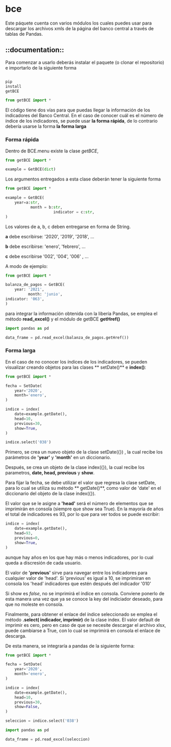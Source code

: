 # bce

Este páquete cuenta con varios módulos los cuales puedes usar para descargar los archivos xmls de la página del banco
central a través de tablas de Pandas.

## ::documentation::

Para comenzar a usarlo deberás instalar el paquete (o clonar el repositorio) e importarlo de la siguiente forma

```python

pip
install
getBCE

from getBCE import *
```

El código tiene dos vías para que puedas llegar la información de los indicadores del Banco Central. En el caso de
conocer cuál es el número de índice de los indicadores, se puede usar **la forma rápida**, de lo contrario debería
usarse la forma
**la forma larga**

### Forma rápida

Dentro de BCE.menu existe la clase _getBCE_,

```python
from getBCE import *

example = GetBCE(dict)
```

Los argumentos entregados a esta clase deberán tener la siguiente forma

```python
from getBCE import *

example = GetBCE(
    year=a:str,
           month = b:str,
                     indicator = c:str,
)
```

Los valores de a, b, c deben entregarse en forma de String.

**a** debe escribirse:  '2020', '2019', '2018', ...

**b** debe escribirse: 'enero', 'febrero', ...

**c** debe escribirse '002', '004', '006' , ...

A modo de ejemplo:

```python
from getBCE import *

balanza_de_pagos = GetBCE(
    year: '2021',
          month: 'junio',
indicator: '063',
)
```

para integrar la información obtenida con la libería Pandas, se emplea el método **read_excel()** y el módulo de
getBCE **getHref()**

```python
import pandas as pd

data_frame = pd.read_excel(balanza_de_pagos.getHref())
```

### Forma larga

En el caso de no conocer los índices de los indicadores, se pueden visualizar creando objetos para las clases **
setDate()** e **index()**:

```python
from getBCE import *

fecha = SetDate(
    year='2020',
    month='enero',
)

indice = index(
    date=example.getDate(),
    head=10,
    previous=30,
    show=True,
)

indice.select('038')
```

Primero, se crea un nuevo objeto de la clase setDate({}) , la cual recibe los parámetros de **'year'** y **'month'** en
un diccionario.

Después, se crea un objeto de la clase index({}), la cual recibe los parametros, **date, head, previous** y **show**.

Para fijar la fecha, se debe utilizar el valor que regresa la clase setDate, para lo cual se utiliza su método **
getDate()**, como valor de 'date' en el diccionario del objeto de la clase index({}).

El valor que se le asigne a **'head'** será el número de elementos que se imprimirán en consola (siempre que show sea
True). En la mayoría de años el total de indicadores es 93, por lo que para ver todos se puede escribir:

```python
indice = index(
    date=example.getDate(),
    head=93,
    previous=0,
    show=True,
)
```

aunque hay años en los que hay más o menos indicadores, por lo cual queda a discresión de cada usuario.

El valor de **'previous'** sirve para navegar entre los indicadores para cualquier valor de 'head'. Si 'previous' es
igual a 10, se imprimiran en consola los 'head' indicadores que estén después del indicador '010'

Si show es _false_, no se imprimirá el índice en consola. Conviene ponerlo de esta manera una vez que ya se conoce la
key del indiciador deseado, para que no moleste en consola.

Finalmente, para obtener el enlace del índice seleccionado se emplea el método **.select( indicador, imprimir)** de la
clase index. El valor default de imprimir es cero, pero en caso de que se necesite descargar el archivo xlsx, puede
cambiarse a True, con lo cual se imprimirá en consola el enlace de descarga.

De esta manera, se integraría a pandas de la siguiente forma:

```python
from getBCE import *

fecha = SetDate(
    year='2020',
    month='enero',
)

indice = index(
    date=example.getDate(),
    head=10,
    previous=30,
    show=False,
)

seleccion = indice.select('038')

import pandas as pd

data_frame = pd.read_excel(seleccion)
```
